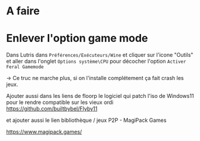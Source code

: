 # A faire

# Enlever l'option game mode

Dans Lutris dans `Préférences/Exécuteurs/Wine` et cliquer sur l'icone "Outils" et aller dans l'onglet `Options système\CPU` pour décocher l'option `Activer Feral Gamemode`

-> Ce truc ne marche plus, si on l'installe complétement ça fait crash les jeux.

Ajouter aussi dans les liens de floorp le logiciel qui patch l'iso de Windows11 pour le rendre compatible sur les vieux ordi
https://github.com/builtbybel/Flyby11



et ajouter aussi le lien bibliothèque / jeux
P2P - MagiPack Games

https://www.magipack.games/
